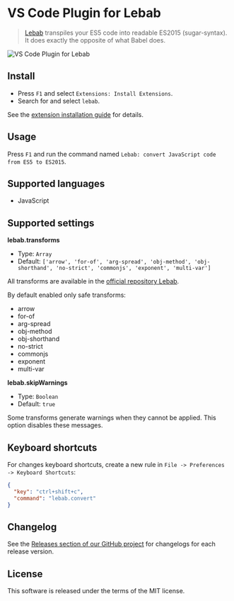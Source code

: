 # VS Code Plugin for Lebab

> [Lebab](https://github.com/mohebifar/lebab) transpiles your ES5 code into readable ES2015 (sugar-syntax). It does exactly the opposite of what Babel does.

![VS Code Plugin for Lebab](https://cloud.githubusercontent.com/assets/7034281/17309754/0265b054-5849-11e6-9e64-51d4a19f1180.gif)

## Install

  * Press `F1` and select `Extensions: Install Extensions`.
  * Search for and select `lebab`.

See the [extension installation guide](https://code.visualstudio.com/docs/editor/extension-gallery) for details.

## Usage

Press `F1` and run the command named `Lebab: convert JavaScript code from ES5 to ES2015`.

## Supported languages

  * JavaScript

## Supported settings

**lebab.transforms**

  * Type: `Array`
  * Default: `['arrow', 'for-of', 'arg-spread', 'obj-method', 'obj-shorthand', 'no-strict', 'commonjs', 'exponent', 'multi-var']`

All transforms are available in the [official repository Lebab](https://github.com/mohebifar/lebab/blob/master/README.md#features-and-known-limitations).

By default enabled only safe transforms:

  * arrow
  * for-of
  * arg-spread
  * obj-method
  * obj-shorthand
  * no-strict
  * commonjs
  * exponent
  * multi-var

**lebab.skipWarnings**

  * Type: `Boolean`
  * Default: `true`

Some transforms generate warnings when they cannot be applied. This option disables these messages.

## Keyboard shortcuts

For changes keyboard shortcuts, create a new rule in `File -> Preferences -> Keyboard Shortcuts`:

```json
{
  "key": "ctrl+shift+c",
  "command": "lebab.convert"
}
```

## Changelog

See the [Releases section of our GitHub project](https://github.com/mrmlnc/vscode-lebab/releases) for changelogs for each release version.

## License

This software is released under the terms of the MIT license.
